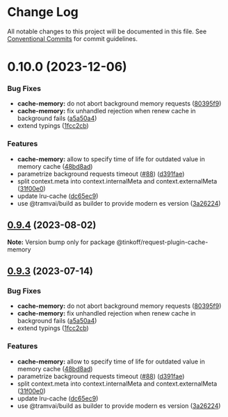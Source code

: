 # Change Log

All notable changes to this project will be documented in this file.
See [Conventional Commits](https://conventionalcommits.org) for commit guidelines.

# 0.10.0 (2023-12-06)


### Bug Fixes

* **cache-memory:** do not abort background memory requests ([80395f9](https://github.com/Tinkoff/tinkoff-request/commit/80395f9be96cb73e62d09590aa89f043ab8ca679))
* **cache-memory:** fix unhandled rejection when renew cache in background fails ([a5a50a4](https://github.com/Tinkoff/tinkoff-request/commit/a5a50a463f632614b8be4bc39d540d3503b44914))
* extend typings ([1fcc2cb](https://github.com/Tinkoff/tinkoff-request/commit/1fcc2cb32597b10d788de36303507e385042fc96))


### Features

* **cache-memory:** allow to specify time of life for outdated value in memory cache ([48bd8ad](https://github.com/Tinkoff/tinkoff-request/commit/48bd8adb52cac7aea3f5a42ab6f1999edec4c704))
* parametrize background requests timeout ([#88](https://github.com/Tinkoff/tinkoff-request/issues/88)) ([d391fae](https://github.com/Tinkoff/tinkoff-request/commit/d391fae684a0d4ff2a5990ad4114c82f1208e09e))
* split context.meta into context.internalMeta and context.externalMeta ([31f00e0](https://github.com/Tinkoff/tinkoff-request/commit/31f00e0ae14767f213a67eb2df349c9f75adcfe7))
* update lru-cache ([dc65ec9](https://github.com/Tinkoff/tinkoff-request/commit/dc65ec92fb185b0100d5a87f4aecadc39f2a9cd5))
* use @tramvai/build as builder to provide modern es version ([3a26224](https://github.com/Tinkoff/tinkoff-request/commit/3a26224221d4fc073938cf32c2f147515620c28e))





## [0.9.4](https://github.com/Tinkoff/tinkoff-request/compare/@tinkoff/request-plugin-cache-memory@0.9.3...@tinkoff/request-plugin-cache-memory@0.9.4) (2023-08-02)

**Note:** Version bump only for package @tinkoff/request-plugin-cache-memory





## [0.9.3](https://github.com/Tinkoff/tinkoff-request/compare/@tinkoff/request-plugin-cache-memory@0.9.3...@tinkoff/request-plugin-cache-memory@0.9.3) (2023-07-14)


### Bug Fixes

* **cache-memory:** do not abort background memory requests ([80395f9](https://github.com/Tinkoff/tinkoff-request/commit/80395f9be96cb73e62d09590aa89f043ab8ca679))
* **cache-memory:** fix unhandled rejection when renew cache in background fails ([a5a50a4](https://github.com/Tinkoff/tinkoff-request/commit/a5a50a463f632614b8be4bc39d540d3503b44914))
* extend typings ([1fcc2cb](https://github.com/Tinkoff/tinkoff-request/commit/1fcc2cb32597b10d788de36303507e385042fc96))


### Features

* **cache-memory:** allow to specify time of life for outdated value in memory cache ([48bd8ad](https://github.com/Tinkoff/tinkoff-request/commit/48bd8adb52cac7aea3f5a42ab6f1999edec4c704))
* parametrize background requests timeout ([#88](https://github.com/Tinkoff/tinkoff-request/issues/88)) ([d391fae](https://github.com/Tinkoff/tinkoff-request/commit/d391fae684a0d4ff2a5990ad4114c82f1208e09e))
* split context.meta into context.internalMeta and context.externalMeta ([31f00e0](https://github.com/Tinkoff/tinkoff-request/commit/31f00e0ae14767f213a67eb2df349c9f75adcfe7))
* update lru-cache ([dc65ec9](https://github.com/Tinkoff/tinkoff-request/commit/dc65ec92fb185b0100d5a87f4aecadc39f2a9cd5))
* use @tramvai/build as builder to provide modern es version ([3a26224](https://github.com/Tinkoff/tinkoff-request/commit/3a26224221d4fc073938cf32c2f147515620c28e))
